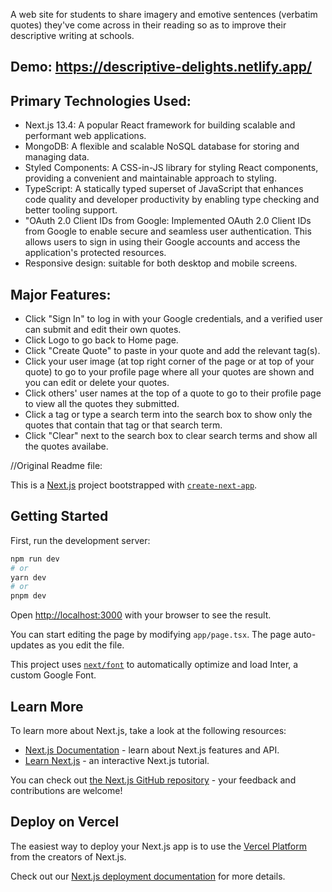 A web site for students to share imagery and emotive sentences (verbatim quotes) they've come across in their reading so as to improve their descriptive writing at schools.

## Demo: https://descriptive-delights.netlify.app/

## Primary Technologies Used:

- Next.js 13.4: A popular React framework for building scalable and performant web applications.
- MongoDB: A flexible and scalable NoSQL database for storing and managing data.
- Styled Components: A CSS-in-JS library for styling React components, providing a convenient and maintainable approach to styling.
- TypeScript: A statically typed superset of JavaScript that enhances code quality and developer productivity by enabling type checking and better tooling support.
- "OAuth 2.0 Client IDs from Google: Implemented OAuth 2.0 Client IDs from Google to enable secure and seamless user authentication. This allows users to sign in using their Google accounts and access the application's protected resources.
- Responsive design: suitable for both desktop and mobile screens.

## Major Features:

- Click "Sign In" to log in with your Google credentials, and a verified user can submit and edit their own quotes.
- Click Logo to go back to Home page.
- Click "Create Quote" to paste in your quote and add the relevant tag(s).
- Click your user image (at top right corner of the page or at top of your quote) to go to your profile page where all your quotes are shown and you can edit or delete your quotes.
- Click others' user names at the top of a quote to go to their profile page to view all the quotes they submitted.
- Click a tag or type a search term into the search box to show only the quotes that contain that tag or that search term.
- Click "Clear" next to the search box to clear search terms and show all the quotes availabe.

//Original Readme file:

This is a [Next.js](https://nextjs.org/) project bootstrapped with [`create-next-app`](https://github.com/vercel/next.js/tree/canary/packages/create-next-app).

## Getting Started

First, run the development server:

```bash
npm run dev
# or
yarn dev
# or
pnpm dev
```

Open [http://localhost:3000](http://localhost:3000) with your browser to see the result.

You can start editing the page by modifying `app/page.tsx`. The page auto-updates as you edit the file.

This project uses [`next/font`](https://nextjs.org/docs/basic-features/font-optimization) to automatically optimize and load Inter, a custom Google Font.

## Learn More

To learn more about Next.js, take a look at the following resources:

- [Next.js Documentation](https://nextjs.org/docs) - learn about Next.js features and API.
- [Learn Next.js](https://nextjs.org/learn) - an interactive Next.js tutorial.

You can check out [the Next.js GitHub repository](https://github.com/vercel/next.js/) - your feedback and contributions are welcome!

## Deploy on Vercel

The easiest way to deploy your Next.js app is to use the [Vercel Platform](https://vercel.com/new?utm_medium=default-template&filter=next.js&utm_source=create-next-app&utm_campaign=create-next-app-readme) from the creators of Next.js.

Check out our [Next.js deployment documentation](https://nextjs.org/docs/deployment) for more details.
